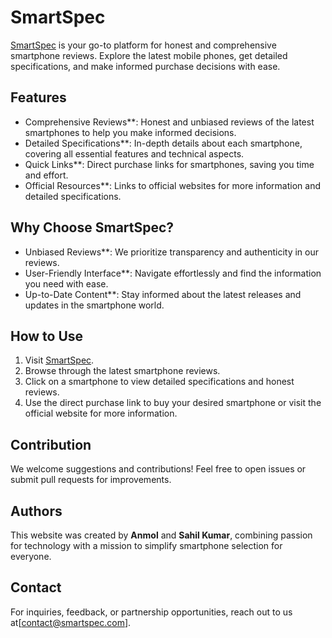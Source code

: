 # SmartSpec

[SmartSpec](https://smartspec.netlify.app/) is your go-to platform for honest and comprehensive smartphone reviews. Explore the latest mobile phones, get detailed specifications, and make informed purchase decisions with ease.

## Features

- Comprehensive Reviews**: Honest and unbiased reviews of the latest smartphones to help you make informed decisions.
- Detailed Specifications**: In-depth details about each smartphone, covering all essential features and technical aspects.
- Quick Links**: Direct purchase links for smartphones, saving you time and effort.
- Official Resources**: Links to official websites for more information and detailed specifications.

## Why Choose SmartSpec?

- Unbiased Reviews**: We prioritize transparency and authenticity in our reviews.
- User-Friendly Interface**: Navigate effortlessly and find the information you need with ease.
- Up-to-Date Content**: Stay informed about the latest releases and updates in the smartphone world.

## How to Use

1. Visit [SmartSpec](https://smartspec.netlify.app/).
2. Browse through the latest smartphone reviews.
3. Click on a smartphone to view detailed specifications and honest reviews.
4. Use the direct purchase link to buy your desired smartphone or visit the official website for more information.

## Contribution

We welcome suggestions and contributions! Feel free to open issues or submit pull requests for improvements.

## Authors

This website was created by **Anmol** and **Sahil Kumar**, combining passion for technology with a mission to simplify smartphone selection for everyone.

## Contact

For inquiries, feedback, or partnership opportunities, reach out to us at[contact@smartspec.com].
